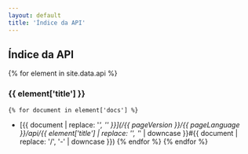 ```yaml
---
layout: default
title: 'Índice da API'
---
```


## Índice da API
{% for element in site.data.api %}
### {{ element['title'] }}

    {% for document in element['docs'] %}
* [{{ document | replace: '_', '\' }}](/{{ pageVersion }}/{{ pageLanguage }}/api/{{ element['title'] | replace: '\', '_' | downcase }}#{{ document | replace: '/', '-' | downcase }})
    {% endfor %}
{% endfor %}
